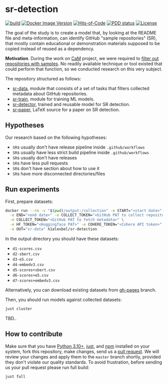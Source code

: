 # sr-detection

[![build](https://github.com/h1alexbel/sr-detection/actions/workflows/build.yml/badge.svg)](https://github.com/h1alexbel/sr-detection/actions/workflows/build.yml)
[![Docker Image Version](https://img.shields.io/docker/v/h1alexbel/sr-detection)](https://hub.docker.com/repository/docker/h1alexbel/sr-detection)
[![Hits-of-Code](https://hitsofcode.com/github/h1alexbel/sr-detection)](https://hitsofcode.com/view/github/h1alexbel/sr-detection)
[![PDD status](http://www.0pdd.com/svg?name=h1alexbel/sr-detection)](http://www.0pdd.com/p?name=h1alexbel/sr-detection)
[![License](https://img.shields.io/badge/license-MIT-green.svg)](https://github.com/h1alexbel/sr-detection/blob/master/LICENSE.txt)

The goal of the study is to create a model that, by looking at the README file
and meta-information, can identify GitHub "sample repositories" (SR), that
mostly contain educational or demonstration materials supposed to be copied
instead of reused as a dependency.

**Motivation**. During the work on [CaM] project, we were required to
[filter out repositories with samples][cam-227]. No readily available
technique or tool existed that could perform that function, so we conducted
research on this very subject.

The repository structured as follows:

* [sr-data](/sr-data), module that consists of a set of tasks that filters
collected metadata about GitHub repositories.
* [sr-train](/sr-train), module for training ML models.
* [sr-detector](sr-detector), trained and reusable model for SR detection.
* [sr-paper](/sr-paper), LaTeX source for a paper on SR detection.

## Hypotheses

Our research based on the following hypotheses:

* `SR`s usually don't have release pipeline inside `.github/workflows`
* `SR`s usually have less strict build pipeline inside `.github/workflows`
* `SR`s usually don't have releases
* `SR`s have less pull requests
* `SR`s don't have section about how to use it
* `SR`s have more disconnected directories/files

## Run experiments

First, prepare datasets:

```bash
docker run --rm -v "$(pwd)/output:/collection" -e START="<start date>" \
  -e END="<end date>" -e COLLECT_TOKEN="<GitHub PAT to collect repositories>" \
  -e COLLECT_TOKEN="<GitHub PAT to fetch metadata>" \
  -e HF_TOKEN="<Huggingface PAT>" -e COHERE_TOKEN="<Cohere API token>" \
  -e OUT="sr-data" h1alexbel/sr-detection
```

In the output directory you should have these datasets:

* `d1-scores.csv`
* `d2-sbert.csv`
* `d3-e5.csv`
* `d4-embedv3.csv`
* `d5-scores+sbert.csv`
* `d6-scores+e5.csv`
* `d7-scores+embedv3.csv`

Alternatively, you can download existing datasets from [gh-pages] branch.

Then, you should run models against collected datasets:

```bash
just cluster
```

TBD..

## How to contribute

Make sure that you have [Python 3.10+], [just], and [npm] installed on your
system, fork this repository, make changes, send us a [pull request][guidelines].
We will review your changes and apply them to the `master` branch shortly,
provided they don't violate our quality standards. To avoid frustration, before
sending us your pull request please run full build:

```bash
just full
```

[CaM]: https://github.com/yegor256/cam
[cam-227]: https://github.com/yegor256/cam/issues/227
[guidelines]: https://www.yegor256.com/2014/04/15/github-guidelines.html
[Python 3.10+]: https://www.python.org/downloads/release/python-3100
[npm]: https://docs.npmjs.com/downloading-and-installing-node-js-and-npm
[just]: https://just.systems/man/en/chapter_4.html
[gh-pages]: https://github.com/h1alexbel/sr-detection/tree/gh-pages
